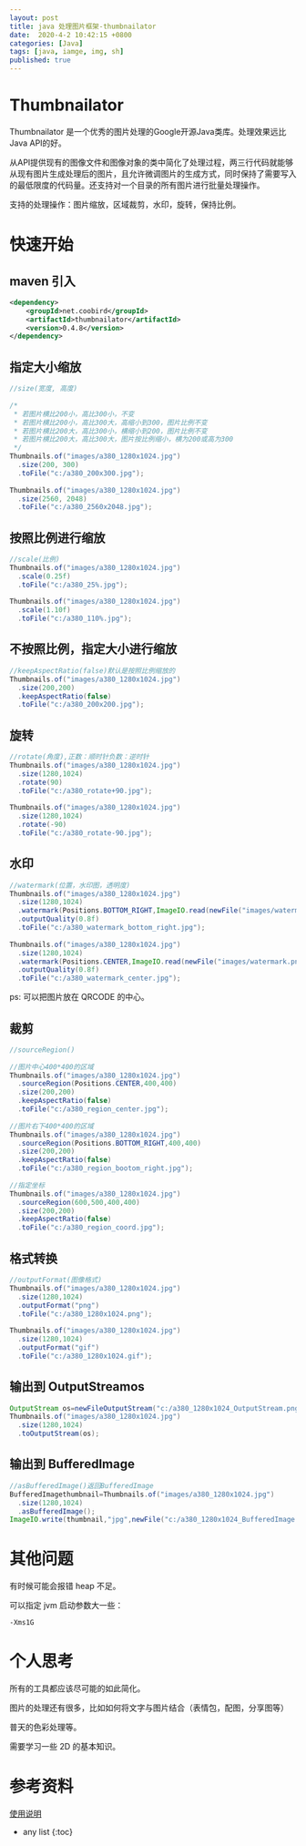 ```yaml
---
layout: post
title: java 处理图片框架-thumbnailator
date:  2020-4-2 10:42:15 +0800
categories: [Java]
tags: [java, iamge, img, sh]
published: true
---
```


# Thumbnailator 

Thumbnailator 是一个优秀的图片处理的Google开源Java类库。处理效果远比Java API的好。

从API提供现有的图像文件和图像对象的类中简化了处理过程，两三行代码就能够从现有图片生成处理后的图片，且允许微调图片的生成方式，同时保持了需要写入的最低限度的代码量。还支持对一个目录的所有图片进行批量处理操作。

支持的处理操作：图片缩放，区域裁剪，水印，旋转，保持比例。



# 快速开始

## maven 引入

```xml
<dependency>
    <groupId>net.coobird</groupId>
    <artifactId>thumbnailator</artifactId>
    <version>0.4.8</version>
</dependency>
```

## 指定大小缩放

```java
//size(宽度, 高度) 
 
/* 
 * 若图片横比200小，高比300小，不变 
 * 若图片横比200小，高比300大，高缩小到300，图片比例不变 
 * 若图片横比200大，高比300小，横缩小到200，图片比例不变 
 * 若图片横比200大，高比300大，图片按比例缩小，横为200或高为300 
 */ 
Thumbnails.of("images/a380_1280x1024.jpg") 
  .size(200, 300) 
  .toFile("c:/a380_200x300.jpg"); 
 
Thumbnails.of("images/a380_1280x1024.jpg") 
  .size(2560, 2048) 
  .toFile("c:/a380_2560x2048.jpg"); 
```

## 按照比例进行缩放

```java
//scale(比例) 
Thumbnails.of("images/a380_1280x1024.jpg") 
  .scale(0.25f) 
  .toFile("c:/a380_25%.jpg"); 
 
Thumbnails.of("images/a380_1280x1024.jpg") 
  .scale(1.10f) 
  .toFile("c:/a380_110%.jpg"); 
```

## 不按照比例，指定大小进行缩放

```java
//keepAspectRatio(false)默认是按照比例缩放的 
Thumbnails.of("images/a380_1280x1024.jpg") 
  .size(200,200) 
  .keepAspectRatio(false) 
  .toFile("c:/a380_200x200.jpg"); 
```

## 旋转

```java
//rotate(角度),正数：顺时针负数：逆时针 
Thumbnails.of("images/a380_1280x1024.jpg") 
  .size(1280,1024) 
  .rotate(90) 
  .toFile("c:/a380_rotate+90.jpg"); 
 
Thumbnails.of("images/a380_1280x1024.jpg") 
  .size(1280,1024) 
  .rotate(-90) 
  .toFile("c:/a380_rotate-90.jpg"); 
```

## 水印

```java
//watermark(位置，水印图，透明度) 
Thumbnails.of("images/a380_1280x1024.jpg") 
  .size(1280,1024) 
  .watermark(Positions.BOTTOM_RIGHT,ImageIO.read(newFile("images/watermark.png")),0.5f) 
  .outputQuality(0.8f) 
  .toFile("c:/a380_watermark_bottom_right.jpg"); 
 
Thumbnails.of("images/a380_1280x1024.jpg") 
  .size(1280,1024) 
  .watermark(Positions.CENTER,ImageIO.read(newFile("images/watermark.png")),0.5f) 
  .outputQuality(0.8f) 
  .toFile("c:/a380_watermark_center.jpg"); 
```

ps: 可以把图片放在 QRCODE 的中心。

## 裁剪

```java
//sourceRegion() 
 
//图片中心400*400的区域 
Thumbnails.of("images/a380_1280x1024.jpg") 
  .sourceRegion(Positions.CENTER,400,400) 
  .size(200,200) 
  .keepAspectRatio(false) 
  .toFile("c:/a380_region_center.jpg"); 
 
//图片右下400*400的区域 
Thumbnails.of("images/a380_1280x1024.jpg") 
  .sourceRegion(Positions.BOTTOM_RIGHT,400,400) 
  .size(200,200) 
  .keepAspectRatio(false) 
  .toFile("c:/a380_region_bootom_right.jpg"); 
 
//指定坐标 
Thumbnails.of("images/a380_1280x1024.jpg") 
  .sourceRegion(600,500,400,400) 
  .size(200,200) 
  .keepAspectRatio(false) 
  .toFile("c:/a380_region_coord.jpg"); 
```

## 格式转换

```java
//outputFormat(图像格式) 
Thumbnails.of("images/a380_1280x1024.jpg") 
  .size(1280,1024) 
  .outputFormat("png") 
  .toFile("c:/a380_1280x1024.png"); 
 
Thumbnails.of("images/a380_1280x1024.jpg") 
  .size(1280,1024) 
  .outputFormat("gif") 
  .toFile("c:/a380_1280x1024.gif"); 
```

## 输出到 OutputStreamos

```java
OutputStream os=newFileOutputStream("c:/a380_1280x1024_OutputStream.png"); 
Thumbnails.of("images/a380_1280x1024.jpg") 
  .size(1280,1024) 
  .toOutputStream(os); 
```

## 输出到 BufferedImage

```java
//asBufferedImage()返回BufferedImage 
BufferedImagethumbnail=Thumbnails.of("images/a380_1280x1024.jpg") 
  .size(1280,1024) 
  .asBufferedImage(); 
ImageIO.write(thumbnail,"jpg",newFile("c:/a380_1280x1024_BufferedImage.jpg")); 
```

# 其他问题

有时候可能会报错 heap 不足。

可以指定 jvm 启动参数大一些：

```
-Xms1G
```

# 个人思考

所有的工具都应该尽可能的如此简化。

图片的处理还有很多，比如如何将文字与图片结合（表情包，配图，分享图等）

普天的色彩处理等。

需要学习一些 2D 的基本知识。

# 参考资料

[使用说明](https://www.jb51.net/article/113461.htm)

* any list
{:toc}